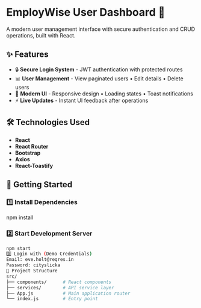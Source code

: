 # EmployWise User Dashboard 🚀

A modern user management interface with secure authentication and CRUD operations, built with React.

## ✨ Features

<ul>
  <li>🔒 <b>Secure Login System</b> - JWT authentication with protected routes</li>
  <li>📊 <b>User Management</b> - View paginated users • Edit details • Delete users</li>
  <li>🎨 <b>Modern UI</b> - Responsive design • Loading states • Toast notifications</li>
  <li>⚡ <b>Live Updates</b> - Instant UI feedback after operations</li>
</ul>

## 🛠️ Technologies Used

<ul>
  <li><b>React</b></li>
  <li><b>React Router</b></li>
  <li><b>Bootstrap</b></li>
  <li><b>Axios</b></li>
  <li><b>React-Toastify</b></li>
</ul>

## 🚀 Getting Started

### **1️⃣ Install Dependencies**
npm install

### **2️⃣ Start Development Server**
```bash
npm start
3️⃣ Login with (Demo Credentials)
Email: eve.holt@reqres.in
Password: cityslicka
📂 Project Structure
src/
├── components/      # React components
├── services/        # API service layer
├── App.js           # Main application router
└── index.js         # Entry point



